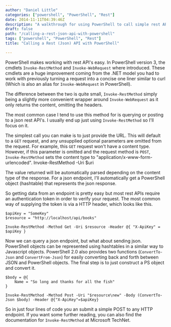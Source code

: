 ```yaml
---
author: "Daniel Little"
categories: ["powershell", "PowerShell", "Rest"]
date: 2014-11-11T04:39:46Z
description: "A walkthrough for using PowerShell to call simple rest APIs. Showing how to make queries (GET) and updates (POST) to json based endpoints."
draft: false
path: "/calling-a-rest-json-api-with-powershell"
tags: ["powershell", "PowerShell", "Rest"]
title: "Calling a Rest (Json) API with PowerShell"

---
```


PowerShell makes working with rest API's easy. In PowerShell version 3, the cmdlets `Invoke-RestMethod` and `Invoke-WebRequest` where introduced. These cmdlets are a huge improvement coming from the .NET model you had to work with previously turning a request into a concise one liner similar to curl (Which is also an alias for `Invoke-WebRequest` in PowerShell).

The difference between the two is quite small, `Invoke-RestMethod` simply being a slightly more convenient wrapper around `Invoke-WebRequest` as it only returns the content, omitting the headers.

The most common case I tend to use this method for is querying or posting to a json rest API's. I usually end up just using `Invoke-RestMethod` so I'll focus on it.

The simplest call you can make is to just provide the URL. This will default to a `GET` request, and any unsupplied optional parameters are omitted from the request. For example, this `GET` request won't have a content type. However, if this parameter is omitted and the request method is `POST`, `Invoke-RestMethod` sets the content type to "application/x-www-form-urlencoded".
Invoke-RestMethod -Uri $uri


The value returned will be automatically parsed depending on the content type of the response. For a json endpoint, I'll automatically get a PowerShell object (hashtable) that represents the json response.

So getting data from an endpoint is pretty easy but most rest APIs require an authentication token in order to verify your request. The most common way of supplying the token is via a HTTP header, which looks like this.

    $apiKey = "SomeKey"
    $resource = "http://localhost/api/books"

    Invoke-RestMethod -Method Get -Uri $resource -Header @{ "X-ApiKey" = $apiKey }


Now we can query a json endpoint, but what about sending json. PowerShell objects can be represented using hashtables in a similar way to Javascript objects. PowerShell 2.0 also provides two functions (`ConvertTo-Json` and `ConvertFrom-Json`) for easily converting back and forth between JSON and PowerShell objects. The final step is to just construct a PS object and convert it.

    $body = @{
        Name = "So long and thanks for all the fish"
    }
    
    Invoke-RestMethod -Method Post -Uri "$resource\new" -Body (ConvertTo-Json $body) -Header @{"X-ApiKey"=$apiKey}

So in just four lines of code you an submit a simple POST to any HTTP endpoint. If you want some further reading, you can also find the documentation for `Invoke-RestMethod` at Microsoft TechNet.